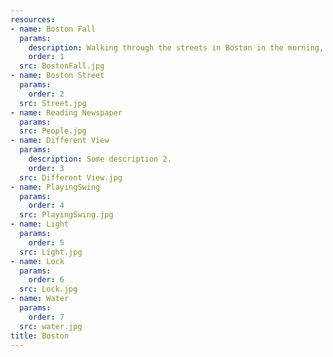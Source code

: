 ```yaml
---
resources:
- name: Boston Fall
  params:
    description: Walking through the streets in Boston in the morning, you can always find some different sceneries.
    order: 1
  src: BostonFall.jpg
- name: Boston Street
  params:
    order: 2
  src: Street.jpg
- name: Reading Newspaper 
  params:
  src: People.jpg
- name: Different View
  params:
    description: Some description 2.
    order: 3
  src: Different View.jpg
- name: PlayingSwing
  params:
    order: 4
  src: PlayingSwing.jpg 
- name: Light
  params:
    order: 5
  src: Light.jpg
- name: Lock
  params:
    order: 6
  src: Lock.jpg
- name: Water
  params:
    order: 7
  src: water.jpg
title: Boston 
---
```

